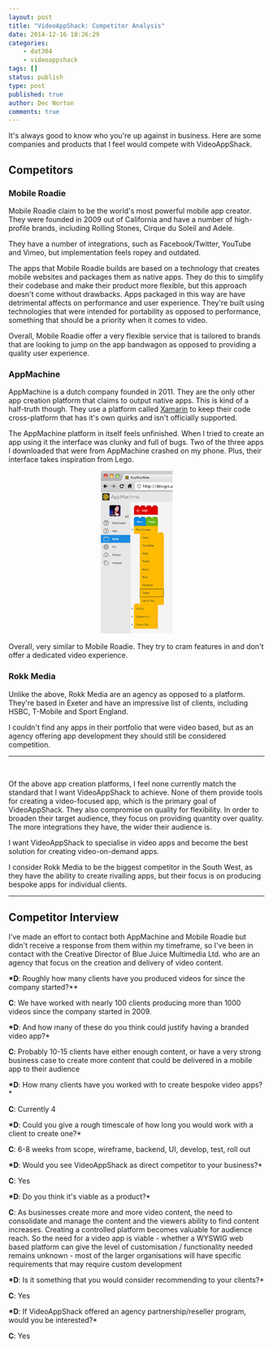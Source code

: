 ```yaml
---
layout: post
title: "VideoAppShack: Competitor Analysis"
date: 2014-12-16 18:26:29
categories:
    - dat304
    - videoappshack
tags: []
status: publish
type: post
published: true
author: Dec Norton
comments: true
---
```


It's always good to know who you're up against in business. Here are some companies and products that I feel would compete with VideoAppShack.

<!--more-->

## Competitors

### Mobile Roadie

Mobile Roadie claim to be the world's most powerful mobile app creator. They were founded in 2009 out of California and have a number of high-profile brands, including Rolling Stones, Cirque du Soleil and Adele.

They have a number of integrations, such as Facebook/Twitter, YouTube and Vimeo, but implementation feels ropey and outdated.

The apps that Mobile Roadie builds are based on a technology that creates mobile websites and packages them as native apps. They do this to simplify their codebase and make their product more flexible, but this approach doesn't come without drawbacks. Apps packaged in this way are have detrimental affects on performance and user experience. They're built using technologies that were intended for portability as opposed to performance, something that should be a priority when it comes to video.

Overall, Mobile Roadie offer a very flexible service that is tailored to brands that are looking to jump on the app bandwagon as opposed to providing a quality user experience.

### AppMachine

AppMachine is a dutch company founded in 2011. They are the only other app creation platform that claims to output native apps. This is kind of a half-truth though. They use a platform called [Xamarin](http://xamarin.com/platform) to keep their code cross-platform that has it's own quirks and isn't officially supported.

The AppMachine platform in itself feels unfinished. When I tried to create an app using it the interface was clunky and full of bugs. Two of the three apps I downloaded that were from AppMachine crashed on my phone. Plus, their interface takes inspiration from Lego.

<center>
    <a href="/assets/appmachine-interface.jpg" target="_blank">
        <img src="/assets/appmachine-interface.jpg" alt="AppMachine interface" style="display: inline-block; max-width: 320px; max-height:320px; height: auto">
    </a>
</center>

Overall, very similar to Mobile Roadie. They try to cram features in and don't offer a dedicated video experience.

### Rokk Media

Unlike the above, Rokk Media are an agency as opposed to a platform. They're based in Exeter and have an impressive list of clients, including HSBC, T-Mobile and Sport England.

I couldn't find any apps in their portfolio that were video based, but as an agency offering app development they should still be considered competition.

<hr>
<br>

Of the above app creation platforms, I feel none currently match the standard that I want VideoAppShack to achieve. None of them provide tools for creating a video-focused app, which is the primary goal of VideoAppShack. They also compromise on quality for flexibility. In order to broaden their target audience, they focus on providing quantity over quality. The more integrations they have, the wider their audience is.

I want VideoAppShack to specialise in video apps and become the best solution for creating video-on-demand apps.

I consider Rokk Media to be the biggest competitor in the South West, as they have the ability to create rivalling apps, but their focus is on producing bespoke apps for individual clients.

<hr>

## Competitor Interview

I've made an effort to contact both AppMachine and Mobile Roadie but didn't receive a response from them within my timeframe, so I've been in contact with the Creative Director of Blue Juice Multimedia Ltd. who are an agency that focus on the creation and delivery of video content.

**\*D**: Roughly how many clients have you produced videos for since the company started?\*\*

**C**: We have worked with nearly 100 clients producing more than 1000 videos since the company started in 2009.

**\*D**: And how many of these do you think could justify having a branded video app?\*

**C**: Probably 10-15 clients have either enough content, or have a very strong business case to create more content that could be delivered in a mobile app to their audience

**\*D**: How many clients have you worked with to create bespoke video apps?\*

**C**: Currently 4

**\*D**: Could you give a rough timescale of how long you would work with a client to create one?\*

**C**: 6-8 weeks from scope, wireframe, backend, UI, develop, test, roll out

**\*D**: Would you see VideoAppShack as direct competitor to your business?\*

**C**: Yes

**\*D**: Do you think it's viable as a product?\*

**C**: As businesses create more and more video content, the need to consolidate and manage the content and the viewers ability to find content increases. Creating a controlled platform becomes valuable for audience reach. So the need for a video app is viable - whether a WYSWIG web based platform can give the level of customisation / functionality needed remains unknown - most of the larger organisations will have specific requirements that may require custom development

**\*D**: Is it something that you would consider recommending to your clients?\*

**C**: Yes

**\*D**: If VideoAppShack offered an agency partnership/reseller program, would you be interested?\*

**C**: Yes
